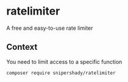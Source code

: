 # ratelimiter
A free and easy-to-use rate limiter

## Context
You need to limit access to a specific function


```bash
composer require snipershady/ratelimiter
```